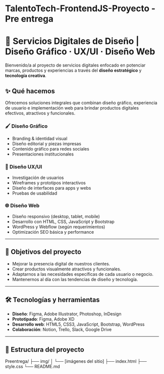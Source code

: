 # TalentoTech-FrontendJS-Proyecto -Pre entrega
# 🧩 Servicios Digitales de Diseño | Diseño Gráfico · UX/UI · Diseño Web

Bienvenido/a al proyecto de servicios digitales enfocado en potenciar marcas, productos y experiencias a través del **diseño estratégico** y **tecnología creativa**.

## ✨ Qué hacemos

Ofrecemos soluciones integrales que combinan diseño gráfico, experiencia de usuario e implementación web para brindar productos digitales efectivos, atractivos y funcionales.

### 🖌️ Diseño Gráfico
- Branding & identidad visual
- Diseño editorial y piezas impresas
- Contenido gráfico para redes sociales
- Presentaciones institucionales

### 📱 Diseño UX/UI
- Investigación de usuarios
- Wireframes y prototipos interactivos
- Diseño de interfaces para apps y webs
- Pruebas de usabilidad

### 🌐 Diseño Web
- Diseño responsivo (desktop, tablet, mobile)
- Desarrollo con HTML, CSS, JavaScript y Bootstrap
- WordPress y Webflow (según requerimientos)
- Optimización SEO básica y performance

---

## 🚀 Objetivos del proyecto

- Mejorar la presencia digital de nuestros clientes.
- Crear productos visualmente atractivos y funcionales.
- Adaptarnos a las necesidades específicas de cada usuario o negocio.
- Mantenernos al día con las tendencias de diseño y tecnología.

---

## 🛠️ Tecnologías y herramientas

- **Diseño**: Figma, Adobe Illustrator, Photoshop, InDesign
- **Prototipado**: Figma, Adobe XD
- **Desarrollo web**: HTML5, CSS3, JavaScript, Bootstrap, WordPress
- **Colaboración**: Notion, Trello, Slack, Google Drive

---

## 📁 Estructura del proyecto

Preentrega/
├── img/
│   └── [imágenes del sitio]
├── index.html
├── style.css
└── README.md